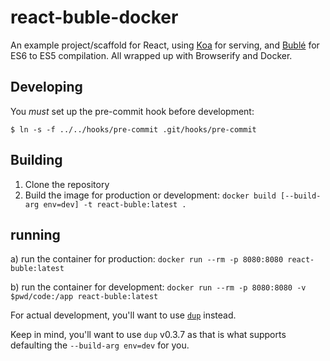 # react-buble-docker

An example project/scaffold for React, using [Koa](http://koajs.com/) for serving, and [Bublé](https://buble.surge.sh/guide/) for ES6 to ES5 compilation. All wrapped up with Browserify and Docker.

## Developing

You _must_ set up the pre-commit hook before development:
```
$ ln -s -f ../../hooks/pre-commit .git/hooks/pre-commit
```

## Building

1. Clone the repository
1. Build the image for production or development: `docker build [--build-arg env=dev] -t react-buble:latest .`

## running

a) run the container for production: `docker run --rm -p 8080:8080 react-buble:latest`

b) run the container for development: `docker run --rm -p 8080:8080 -v $pwd/code:/app react-buble:latest`

For actual development, you'll want to use [`dup`](https://github.com/girvo/dup) instead.

Keep in mind, you'll want to use `dup` v0.3.7 as that is what supports defaulting the `--build-arg env=dev` for you.
